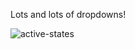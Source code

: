 Lots and lots of dropdowns!

![active-states](https://github.com/HayyatHussain/Dropdown-Landing-Page/assets/145599914/14d10ea2-736a-4b05-953d-029abb37ea6b)
